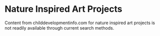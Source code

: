 
# Nature Inspired Art Projects

Content from childdevelopmentinfo.com for nature inspired art projects is not readily available through current search methods.
